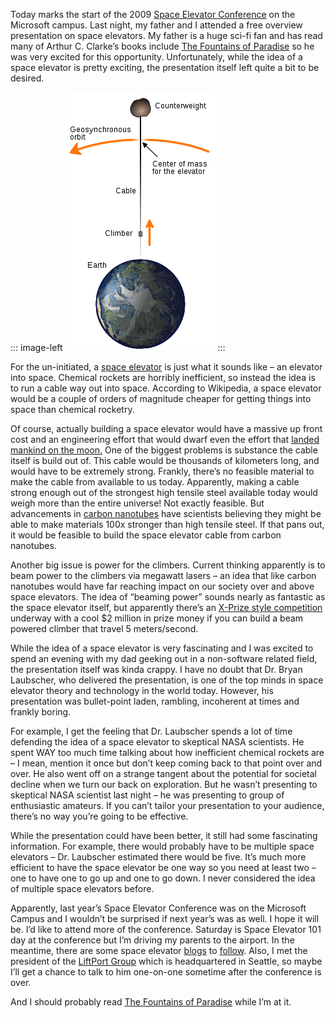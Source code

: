 Today marks the start of the 2009 [Space Elevator
Conference](http://www.spaceelevatorconference.org/) on the Microsoft
campus. Last night, my father and I attended a free overview
presentation on space elevators. My father is a huge sci-fi fan and has
read many of Arthur C. Clarke’s books include [The Fountains of
Paradise](http://en.wikipedia.org/wiki/The_Fountains_of_Paradise) so he
was very excited for this opportunity. Unfortunately, while the idea of
a space elevator is pretty exciting, the presentation itself left quite
a bit to be desired.

::: image-left
[![](https://raw.githubusercontent.com/devhawk/devhawk.github.io/master/images/blog/240px-Space_elevator_structural_diagram_svg.png)](http://en.wikipedia.org/wiki/Space_elevator) 
:::

For the un-initiated, a [space
elevator](http://en.wikipedia.org/wiki/Space_elevator) is just what it
sounds like – an elevator into space. Chemical rockets are horribly
inefficient, so instead the idea is to run a cable way out into space.
According to Wikipedia, a space elevator would be a couple of orders of
magnitude cheaper for getting things into space than chemical rocketry.

Of course, actually building a space elevator would have a massive up
front cost and an engineering effort that would dwarf even the effort
that [landed mankind on the moon.](http://www.wechoosethemoon.com/) One
of the biggest problems is substance the cable itself is build out of.
This cable would be thousands of kilometers long, and would have to be
extremely strong. Frankly, there’s no feasible material to make the
cable from available to us today. Apparently, making a cable strong
enough out of the strongest high tensile steel available today would
weigh more than the entire universe! Not exactly feasible. But
advancements in [carbon
nanotubes](http://en.wikipedia.org/wiki/Carbon_nanotube) have scientists
believing they might be able to make materials 100x stronger than high
tensile steel. If that pans out, it would be feasible to build the space
elevator cable from carbon nanotubes.

Another big issue is power for the climbers. Current thinking apparently
is to beam power to the climbers via megawatt lasers – an idea that like
carbon nanotubes would have far reaching impact on our society over and
above space elevators. The idea of “beaming power” sounds nearly as
fantastic as the space elevator itself, but apparently there’s an
[X-Prize style competition](http://www.spaceward.org/elevator2010-pb)
underway with a cool \$2 million in prize money if you can build a beam
powered climber that travel 5 meters/second.

While the idea of a space elevator is very fascinating and I was excited
to spend an evening with my dad geeking out in a non-software related
field, the presentation itself was kinda crappy. I have no doubt that
Dr. Bryan Laubscher, who delivered the presentation, is one of the top
minds in space elevator theory and technology in the world today.
However, his presentation was bullet-point laden, rambling, incoherent
at times and frankly boring.

For example, I get the feeling that Dr. Laubscher spends a lot of time
defending the idea of a space elevator to skeptical NASA scientists. He
spent WAY too much time talking about how inefficient chemical rockets
are – I mean, mention it once but don’t keep coming back to that point
over and over. He also went off on a strange tangent about the potential
for societal decline when we turn our back on exploration. But he wasn’t
presenting to skeptical NASA scientist last night – he was presenting to
group of enthusiastic amateurs. If you can’t tailor your presentation to
your audience, there’s no way you’re going to be effective.

While the presentation could have been better, it still had some
fascinating information. For example, there would probably have to be
multiple space elevators – Dr. Laubscher estimated there would be five.
It’s much more efficient to have the space elevator be one way so you
need at least two – one to have one to go up and one to go down. I never
considered the idea of multiple space elevators before.

Apparently, last year’s Space Elevator Conference was on the Microsoft
Campus and I wouldn’t be surprised if next year’s was as well. I hope it
will be. I’d like to attend more of the conference. Saturday is Space
Elevator 101 day at the conference but I’m driving my parents to the
airport. In the meantime, there are some space elevator
[blogs](http://www.spaceelevatorblog.com/) to
[follow](http://blog.spaceelevator.com/). Also, I met the president of
the [LiftPort Group](http://www.liftport.com/) which is headquartered in
Seattle, so maybe I’ll get a chance to talk to him one-on-one sometime
after the conference is over.

And I should probably read [The Fountains of
Paradise](http://en.wikipedia.org/wiki/The_Fountains_of_Paradise) while
I’m at it.
